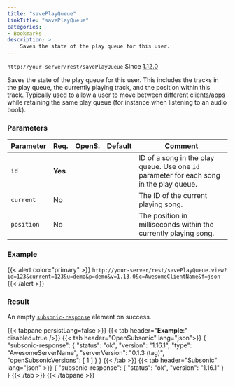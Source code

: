 ```yaml
---
title: "savePlayQueue"
linkTitle: "savePlayQueue"
categories:
- Bookmarks
description: >
    Saves the state of the play queue for this user.
---
```


`http://your-server/rest/savePlayQueue` Since [1.12.0](../../subsonic-versions)

Saves the state of the play queue for this user. This includes the tracks in the play queue, the currently playing track, and the position within this track. Typically used to allow a user to move between different clients/apps while retaining the same play queue (for instance when listening to an audio book).

### Parameters

| Parameter | Req. | OpenS. | Default | Comment |
| --- | --- | --- | --- | --- |
| `id` | **Yes** |  |   | ID of a song in the play queue. Use one `id` parameter for each song in the play queue. |
| `current` | No  |   |  | The ID of the current playing song. |
| `position` | No  |  |   | The position in milliseconds within the currently playing song. |

### Example

{{< alert color="primary" >}} `http://your-server/rest/savePlayQueue.view?id=123&current=123&u=demo&p=demo&v=1.13.0&c=AwesomeClientName&f=json` {{< /alert >}}

### Result

An empty [`subsonic-response`](../../responses/subsonic-response) element on success.

{{< tabpane persistLang=false >}}
{{< tab header="**Example**:" disabled=true />}}
{{< tab header="OpenSubsonic" lang="json">}}
{
  "subsonic-response": {
    "status": "ok",
    "version": "1.16.1",
    "type": "AwesomeServerName",
    "serverVersion": "0.1.3 (tag)",
    "openSubsonicVersions": [
      1
    ]
  }
}
{{< /tab >}}
{{< tab header="Subsonic" lang="json" >}}
{
  "subsonic-response": {
    "status": "ok",
    "version": "1.16.1"
  }
}
{{< /tab >}}
{{< /tabpane >}}
